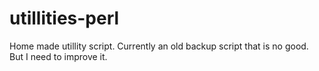 # utillities-perl
Home made utillity script. Currently an old backup script that is no good. But I need to improve it.
